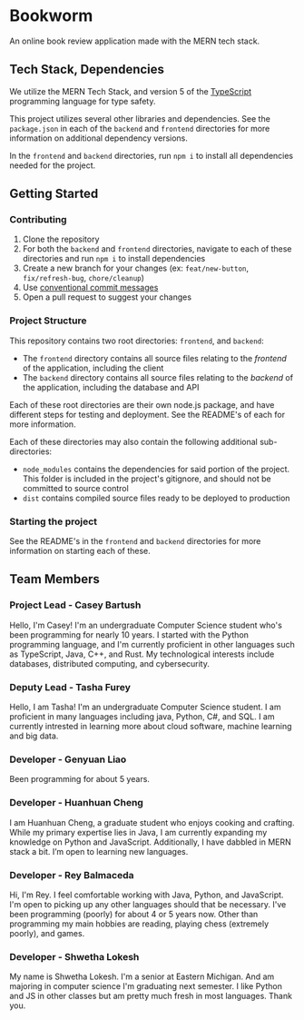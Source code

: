 # Bookworm

An online book review application made with the MERN tech stack.

## Tech Stack, Dependencies

We utilize the MERN Tech Stack, and version 5 of the [TypeScript](https://typescriptlang.org) programming language for type safety.

This project utilizes several other libraries and dependencies. See the `package.json` in each of the `backend` and `frontend` directories for more information on additional dependency versions.

In the `frontend` and `backend` directories, run `npm i` to install all dependencies needed for the project.

## Getting Started

### Contributing

1) Clone the repository
2) For both the `backend` and `frontend` directories, navigate to each of these directories and run `npm i` to install dependencies
3) Create a new branch for your changes (ex: `feat/new-button`, `fix/refresh-bug`, `chore/cleanup`)
4) Use [conventional commit messages](https://www.conventionalcommits.org/en/v1.0.0/)
5) Open a pull request to suggest your changes

### Project Structure

This repository contains two root directories: `frontend`, and `backend`:

- The `frontend` directory contains all source files relating to the *frontend* of the application, including the client
- The `backend` directory contains all source files relating to the *backend* of the application, including the database and API

Each of these root directories are their own node.js package, and have different steps for testing and deployment. See the README's of each for more information.

Each of these directories may also contain the following additional sub-directories:

- `node_modules` contains the dependencies for said portion of the project. This folder is included in the project's gitignore, and should not be committed to source control
- `dist` contains compiled source files ready to be deployed to production

### Starting the project

See the README's in the `frontend` and `backend` directories for more information on starting each of these.

## Team Members

### Project Lead - Casey Bartush

Hello, I'm Casey! I'm an undergraduate Computer Science student who's been programming for nearly 10 years. I started with the Python programming language, and I'm currently proficient in other languages such as TypeScript, Java, C++, and Rust. My technological interests include databases, distributed computing, and cybersecurity.

### Deputy Lead - Tasha Furey

Hello, I am Tasha! I'm an undergraduate Computer Science student. I am proficient in many languages including java, Python, C#, and SQL. I am currently intrested in learning more about cloud software, machine learning and big data.

### Developer - Genyuan Liao

Been programming for about 5 years.

### Developer - Huanhuan Cheng

I am Huanhuan Cheng, a graduate student who enjoys cooking and crafting. While my primary expertise lies in Java, I am currently expanding my knowledge on Python and JavaScript. Additionally, I have dabbled in MERN stack a bit. I’m open to learning new languages.

### Developer - Rey Balmaceda

Hi, I'm Rey. I feel comfortable working with Java, Python, and JavaScript. I'm open to picking up any other languages should that be necessary. I've been programming (poorly) for about 4 or 5 years now. Other than programming my main hobbies are reading, playing chess (extremely poorly), and games.

### Developer - Shwetha Lokesh

My name is Shwetha Lokesh. I'm a senior at Eastern Michigan. And am majoring in computer science I'm graduating next semester. I like Python and JS in other classes but am pretty much fresh in most languages. Thank you.
